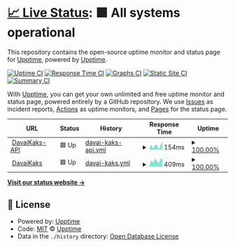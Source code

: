 # [📈 Live Status](https://demo.upptime.js.org): <!--live status--> **🟩 All systems operational**

This repository contains the open-source uptime monitor and status page for [Upptime](https://upptime.js.org), powered by [Upptime](https://github.com/upptime/upptime).

[![Uptime CI](https://github.com/EdwardLeks/monitor/workflows/Uptime%20CI/badge.svg)](https://github.com/EdwardLeks/monitor/actions?query=workflow%3A%22Uptime+CI%22)
[![Response Time CI](https://github.com/EdwardLeks/monitor/workflows/Response%20Time%20CI/badge.svg)](https://github.com/EdwardLeks/monitor/actions?query=workflow%3A%22Response+Time+CI%22)
[![Graphs CI](https://github.com/EdwardLeks/monitor/workflows/Graphs%20CI/badge.svg)](https://github.com/EdwardLeks/monitor/actions?query=workflow%3A%22Graphs+CI%22)
[![Static Site CI](https://github.com/EdwardLeks/monitor/workflows/Static%20Site%20CI/badge.svg)](https://github.com/EdwardLeks/monitor/actions?query=workflow%3A%22Static+Site+CI%22)
[![Summary CI](https://github.com/EdwardLeks/monitor/workflows/Summary%20CI/badge.svg)](https://github.com/EdwardLeks/monitor/actions?query=workflow%3A%22Summary+CI%22)

With [Upptime](https://upptime.js.org), you can get your own unlimited and free uptime monitor and status page, powered entirely by a GitHub repository. We use [Issues](https://github.com/upptime/upptime/issues) as incident reports, [Actions](https://github.com/EdwardLeks/monitor/actions) as uptime monitors, and [Pages](https://demo.upptime.js.org) for the status page.

<!--start: status pages-->
<!-- This summary is generated by Upptime (https://github.com/upptime/upptime) -->
<!-- Do not edit this manually, your changes will be overwritten -->
<!-- prettier-ignore -->
| URL | Status | History | Response Time | Uptime |
| --- | ------ | ------- | ------------- | ------ |
| <img alt="" src="https://icons.duckduckgo.com/ip3/davaikaks-admin.herokuapp.com.ico" height="13"> [DavaiKaks-API](https://davaikaks-admin.herokuapp.com/admin) | 🟩 Up | [davai-kaks-api.yml](https://github.com/EdwardLeks/monitor/commits/HEAD/history/davai-kaks-api.yml) | <details><summary><img alt="Response time graph" src="./graphs/davai-kaks-api/response-time-week.png" height="20"> 154ms</summary><br><a href="https://EdwardLeks.github.io/monitor/history/davai-kaks-api"><img alt="Response time 159" src="https://img.shields.io/endpoint?url=https%3A%2F%2Fraw.githubusercontent.com%2FEdwardLeks%2Fmonitor%2FHEAD%2Fapi%2Fdavai-kaks-api%2Fresponse-time.json"></a><br><a href="https://EdwardLeks.github.io/monitor/history/davai-kaks-api"><img alt="24-hour response time 306" src="https://img.shields.io/endpoint?url=https%3A%2F%2Fraw.githubusercontent.com%2FEdwardLeks%2Fmonitor%2FHEAD%2Fapi%2Fdavai-kaks-api%2Fresponse-time-day.json"></a><br><a href="https://EdwardLeks.github.io/monitor/history/davai-kaks-api"><img alt="7-day response time 154" src="https://img.shields.io/endpoint?url=https%3A%2F%2Fraw.githubusercontent.com%2FEdwardLeks%2Fmonitor%2FHEAD%2Fapi%2Fdavai-kaks-api%2Fresponse-time-week.json"></a><br><a href="https://EdwardLeks.github.io/monitor/history/davai-kaks-api"><img alt="30-day response time 146" src="https://img.shields.io/endpoint?url=https%3A%2F%2Fraw.githubusercontent.com%2FEdwardLeks%2Fmonitor%2FHEAD%2Fapi%2Fdavai-kaks-api%2Fresponse-time-month.json"></a><br><a href="https://EdwardLeks.github.io/monitor/history/davai-kaks-api"><img alt="1-year response time 159" src="https://img.shields.io/endpoint?url=https%3A%2F%2Fraw.githubusercontent.com%2FEdwardLeks%2Fmonitor%2FHEAD%2Fapi%2Fdavai-kaks-api%2Fresponse-time-year.json"></a></details> | <details><summary><a href="https://EdwardLeks.github.io/monitor/history/davai-kaks-api">100.00%</a></summary><a href="https://EdwardLeks.github.io/monitor/history/davai-kaks-api"><img alt="All-time uptime 99.29%" src="https://img.shields.io/endpoint?url=https%3A%2F%2Fraw.githubusercontent.com%2FEdwardLeks%2Fmonitor%2FHEAD%2Fapi%2Fdavai-kaks-api%2Fuptime.json"></a><br><a href="https://EdwardLeks.github.io/monitor/history/davai-kaks-api"><img alt="24-hour uptime 100.00%" src="https://img.shields.io/endpoint?url=https%3A%2F%2Fraw.githubusercontent.com%2FEdwardLeks%2Fmonitor%2FHEAD%2Fapi%2Fdavai-kaks-api%2Fuptime-day.json"></a><br><a href="https://EdwardLeks.github.io/monitor/history/davai-kaks-api"><img alt="7-day uptime 100.00%" src="https://img.shields.io/endpoint?url=https%3A%2F%2Fraw.githubusercontent.com%2FEdwardLeks%2Fmonitor%2FHEAD%2Fapi%2Fdavai-kaks-api%2Fuptime-week.json"></a><br><a href="https://EdwardLeks.github.io/monitor/history/davai-kaks-api"><img alt="30-day uptime 100.00%" src="https://img.shields.io/endpoint?url=https%3A%2F%2Fraw.githubusercontent.com%2FEdwardLeks%2Fmonitor%2FHEAD%2Fapi%2Fdavai-kaks-api%2Fuptime-month.json"></a><br><a href="https://EdwardLeks.github.io/monitor/history/davai-kaks-api"><img alt="1-year uptime 99.29%" src="https://img.shields.io/endpoint?url=https%3A%2F%2Fraw.githubusercontent.com%2FEdwardLeks%2Fmonitor%2FHEAD%2Fapi%2Fdavai-kaks-api%2Fuptime-year.json"></a></details>
| <img alt="" src="https://icons.duckduckgo.com/ip3/www.davaikaks.ee.ico" height="13"> [DavaiKaks](http://www.davaikaks.ee) | 🟩 Up | [davai-kaks.yml](https://github.com/EdwardLeks/monitor/commits/HEAD/history/davai-kaks.yml) | <details><summary><img alt="Response time graph" src="./graphs/davai-kaks/response-time-week.png" height="20"> 409ms</summary><br><a href="https://EdwardLeks.github.io/monitor/history/davai-kaks"><img alt="Response time 488" src="https://img.shields.io/endpoint?url=https%3A%2F%2Fraw.githubusercontent.com%2FEdwardLeks%2Fmonitor%2FHEAD%2Fapi%2Fdavai-kaks%2Fresponse-time.json"></a><br><a href="https://EdwardLeks.github.io/monitor/history/davai-kaks"><img alt="24-hour response time 516" src="https://img.shields.io/endpoint?url=https%3A%2F%2Fraw.githubusercontent.com%2FEdwardLeks%2Fmonitor%2FHEAD%2Fapi%2Fdavai-kaks%2Fresponse-time-day.json"></a><br><a href="https://EdwardLeks.github.io/monitor/history/davai-kaks"><img alt="7-day response time 409" src="https://img.shields.io/endpoint?url=https%3A%2F%2Fraw.githubusercontent.com%2FEdwardLeks%2Fmonitor%2FHEAD%2Fapi%2Fdavai-kaks%2Fresponse-time-week.json"></a><br><a href="https://EdwardLeks.github.io/monitor/history/davai-kaks"><img alt="30-day response time 427" src="https://img.shields.io/endpoint?url=https%3A%2F%2Fraw.githubusercontent.com%2FEdwardLeks%2Fmonitor%2FHEAD%2Fapi%2Fdavai-kaks%2Fresponse-time-month.json"></a><br><a href="https://EdwardLeks.github.io/monitor/history/davai-kaks"><img alt="1-year response time 488" src="https://img.shields.io/endpoint?url=https%3A%2F%2Fraw.githubusercontent.com%2FEdwardLeks%2Fmonitor%2FHEAD%2Fapi%2Fdavai-kaks%2Fresponse-time-year.json"></a></details> | <details><summary><a href="https://EdwardLeks.github.io/monitor/history/davai-kaks">100.00%</a></summary><a href="https://EdwardLeks.github.io/monitor/history/davai-kaks"><img alt="All-time uptime 99.28%" src="https://img.shields.io/endpoint?url=https%3A%2F%2Fraw.githubusercontent.com%2FEdwardLeks%2Fmonitor%2FHEAD%2Fapi%2Fdavai-kaks%2Fuptime.json"></a><br><a href="https://EdwardLeks.github.io/monitor/history/davai-kaks"><img alt="24-hour uptime 100.00%" src="https://img.shields.io/endpoint?url=https%3A%2F%2Fraw.githubusercontent.com%2FEdwardLeks%2Fmonitor%2FHEAD%2Fapi%2Fdavai-kaks%2Fuptime-day.json"></a><br><a href="https://EdwardLeks.github.io/monitor/history/davai-kaks"><img alt="7-day uptime 100.00%" src="https://img.shields.io/endpoint?url=https%3A%2F%2Fraw.githubusercontent.com%2FEdwardLeks%2Fmonitor%2FHEAD%2Fapi%2Fdavai-kaks%2Fuptime-week.json"></a><br><a href="https://EdwardLeks.github.io/monitor/history/davai-kaks"><img alt="30-day uptime 100.00%" src="https://img.shields.io/endpoint?url=https%3A%2F%2Fraw.githubusercontent.com%2FEdwardLeks%2Fmonitor%2FHEAD%2Fapi%2Fdavai-kaks%2Fuptime-month.json"></a><br><a href="https://EdwardLeks.github.io/monitor/history/davai-kaks"><img alt="1-year uptime 99.28%" src="https://img.shields.io/endpoint?url=https%3A%2F%2Fraw.githubusercontent.com%2FEdwardLeks%2Fmonitor%2FHEAD%2Fapi%2Fdavai-kaks%2Fuptime-year.json"></a></details>

<!--end: status pages-->

[**Visit our status website →**](https://demo.upptime.js.org)

## 📄 License

- Powered by: [Upptime](https://github.com/upptime/upptime)
- Code: [MIT](./LICENSE) © [Upptime](https://upptime.js.org)
- Data in the `./history` directory: [Open Database License](https://opendatacommons.org/licenses/odbl/1-0/)
